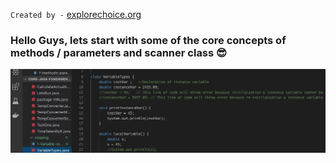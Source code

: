 `Created by -`    [explorechoice.org](https://www.explorechoice.org)

<!-- ### [Emojies](https://github.com/markdown-it/markdown-it-emoji) -->
<!--
> Classic markup: :wink: :crush: :cry: :tear: :laughing: :yum:
>
> Shortcuts (emoticons): :-) :-( 8-) ;) -->

### Hello Guys, lets start with some of the core concepts of methods / parameters and scanner class :sunglasses: ###
![code-sample](https://github.com/sejava-explorer/core-java-fundamentals/blob/master/images/githubscope.png)